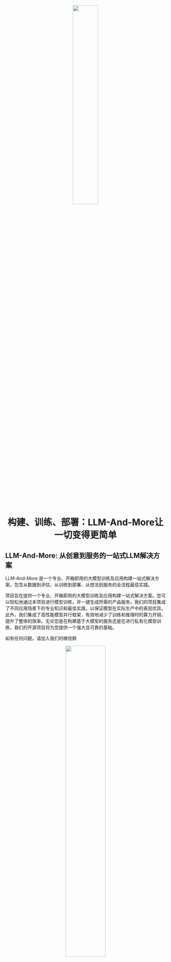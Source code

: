 <div align=center><img src=docs/figure/logo.png width=40% /></div>


<div align=center><h1><b>构建、训练、部署：LLM-And-More让一切变得更简单</b></h1></div>


<!-- \[ [English](README.md) | 中文 \]-->

## LLM-And-More: 从创意到服务的一站式LLM解决方案

LLM-And-More 是一个专业、开箱即用的大模型训练及应用构建一站式解决方案，包含从数据到评估、从训练到部署、从想法到服务的全流程最佳实践。

项目旨在提供一个专业、开箱即用的大模型训练及应用构建一站式解决方案。您可以轻松地通过本项目进行模型训练，并一键生成所需的产品服务。我们的项目集成了不同应用场景下的专业知识和最佳实践，以保证模型在实际生产中的表现优异。此外，我们集成了高性能模型并行框架，有效地减少了训练和推理时的算力开销，提升了整体的效率。无论您是在构建基于大模型的服务还是在进行私有化模型训练，我们的开源项目将为您提供一个强大且可靠的基础。

如有任何问题，请加入我们的微信群
<div align=center><img src=docs/figure/wechat.jpg width=50% /></div>

## 目录

- [功能模块](#性能指标)
- [支持场景](#性能指标)
- [适配模型](#性能指标)
- [安装与使用](#性能指标)

## 功能模块

LLM-And-More致力于为专业开发者和一线业务人员提供同样专业、易用的LLM应用构建方案。为了实现这一理念，LLM-And-More将LLM应用开发过程分解为以下六个模块：

- [数据模块](###数据模块)
- [训练模块](###训练模块)
- [监控模块](###监控模块)
- [评估模块](###评估模块)
- [部署模块](###部署模块)
- [交互模块](###交互模块)

这些模块涵盖了开发一个LLM产品的一切，并注入了专业知识和性能优化组件，全流程协助您构建一个优秀的LLM应用。

### 数据模块

为协助您开始LLM应用构建的第一步，也是影响最终效果的最重要一步：数据标注，LLM-And-More提供了一个功能齐全的数据标注平台。在这里，管理人员可以新建一个数据标注任务，向标注人员分配需要标注的数据，或是亲自对数据进行标注。在完成所有标注之后，LLM-And-More将把标注完成的数据自动转换为模型可以处理的格式(
jsonl)，并存入本地数据库中，在之后的训练、评估模块中一键启用。LLM-And-More还提供了对数据质量的一键检测，用户可以通过查看数据检测报告，发现标注过程中可能产生的错误，提升模型训练的最终效果。

![alt text](docs/figure/datasets-sample.png)

### 训练模块

为协助您完成LLM应用构建最专业，最困难的一步：模型训练，LLM-And-More提供了一个开箱即用的高性能模型训练框架，使您无需了解任何深度学习相关知识，即可轻松对齐大模型训练最佳实践。在训练模块中，用户可以自由调整所选取的基座模型，训练方式，以及batch_size，学习率等超参数。如果用户对此并不了解，LLM-And-More预置的智能默认参数将帮助用户完成参数的选取和调优。LLM-And-More将自动为用户提供DeepSpeed多卡多机加速适配，帮助用户节约训练时间，充分利用算力资源。

![alt text](docs/figure/finetune-add.png)

### 监控模块

在训练过程中，您可能烦恼于无法清晰直观的观察模型的性能变化，LLM-And-More提供了一个智能化的模型训练监控模块，不仅可以实时、可视化的显示CPU、GPU等核心算力资源的占用情况，监控模型Loss，学习率，训练步数的变化，还可以在训练过程中智能提示您模型的潜在性能风险，并提供恰当的解决方案建议。例如，您在训练过程中可能发现系统提示“过拟合风险”，并建议您“停止训练，降低学习率或增大数据量”，您可以遵循这些建议，尝试解决问题。这节省了不必要的算力浪费，并能使您更精准的把握模型可能的表现。

![alt text](docs/figure/finetune-graph.png)

### 评估模块

在完成训练后，您可能烦恼于无法准确了解模型的性能边界，不敢真正将模型应用于实际场景，LLM-And-More提供了一个客观准确的评估模块，让您可以全面，精准的把握模型的各项能力水准。评估模块分为两个主要评测任务，一个负责评测模型在训练过任务上的性能，主要展现模型是否能够完成用户指定的任务，例如一个客服模型是否能够正确回复用户提问；另一个负责评测模型在五个通用维度上的能力（推理能力，阅读理解能力，中文能力，指令遵从能力，创新能力），主要体现模型是否产生了灾难性遗忘，是否过于专注于特定领域而丧失了通用能力。用户可以根据两方面的反馈，调整模型的训练数据和轮次，选择表现最佳的模型应用于线上系统。

![alt text](docs/figure/five.png)

### 部署模块(Coming Soon)

### 交互模块(Coming Soon)

## 支持场景

除了简单的提供输入输出训练您的LLM应用外，我们还提供了丰富的场景支持，帮助您更好的解决您在工作生产当中遇到的复杂问题。例如，您可以基于FAQ场景适配方案，直接构建一个客服，协助您识别用户意图，解决您淘宝店铺自动回复的问题；或是基于RAG场景方案，构建一套企业内部规章制度问答机器人。所有场景均具备独立的留个功能模块，但拥有深度定制的UI和专业Know-How。LLM-And-More支持以下场景：

- [通用场景](###通用场景)
- [FAQ场景](###FAQ场景)
- [RAG场景](###RAG场景)
- [创意写作场景](###创意写作场景)
- [Agent场景](###Agent场景)

### 通用场景

可以接受任意的输入输出，是最基础的训练场景。在该场景中，我们没有针对数据特征、应用范围等进行任何假设，在数据、训练、监控、评估、部署、交互模块中的各项参数均调整至最均衡的水平，并适配了任何场景均有收益的专业Know-How辅助模型训练。总的来说，如果您不确定您应该使用哪个场景，或认为LLM-And-More提供的任何场景均不符合您的要求，您可以选用该场景开始您的构建。

### FAQ场景

该场景适用于FAQ客服或FAQ问答机器人。FAQ(frequently asked questions)
即常见问题，通常应用于客服、快速助手、和在线论坛等场景，在这些地方，常见问题往往会反复出现，例如，用户经常以各种不同的表达方式询问发货时间。在FAQ场景中，用户的问题往往被归类，并对于每一类问题有一个统一的回答，例如针对询问发货时间的问题，统一回复“我们将尽快安排发货，请及时查看物流信息”。直接尝试使用大模型生成这些回答往往是事倍功半的，因为没有充分利用数据的特征，很难让大模型回复稳定，并常常会产生幻觉现象。为此，我们为FAQ场景设计了涵盖全部六个模块的全流程解决方案，主要引入用户意图识别，让LLM预测用户意图（在上述例子中，“查询物流信息”），而不是直接预测回复（在上述例子中，“我们将尽快安排发货，请及时查看物流信息”）。我们在大量FAQ场景中的实验表明，该解决方案可以提升30%以上的回复准确率，并显著降低模型过拟合风险与幻觉现象。

### RAG场景(Coming Soon)

### 创意写作场景(Coming Soon)

### Agent场景(Coming Soon)

## 适配模型

为了支持更广泛的应用，LLM-And-More支持多种多样的模型，并支持您选择多种不同的训练方式。

| 模型名                                                  | 模型大小                    | 支持的训练方法    |
|------------------------------------------------------|-------------------------|------------|
| [Baichuan2](https://huggingface.co/baichuan-inc)     | 7B/13B                  | 全参数训练/Lora |
| [ChatGLM3](https://huggingface.co/THUDM/chatglm3-6b) | 6B                      | 全参数训练/Lora |
| [LLaMA](https://github.com/facebookresearch/llama)   | 7B/13B/33B/65B          | 全参数训练/Lora |
| [LLaMA-2](https://huggingface.co/meta-llama)         | 7B/13B/70B              | 全参数训练/Lora |
| [Qwen](https://huggingface.co/Qwen)                  | 0.5B/1.8B/4B/7B/14B/72B | 全参数训练/Lora |

### 系统架构设计

系统是前后端分离的架构。

#### 模型推理框架

我们使用的是[FastChat](https://github.com/lm-sys/FastChat)作为模型推理框架，FastChat是一个非常优秀的开源项目。

> [FastChat](https://github.com/lm-sys/FastChat) 是一个开放平台，用于训练、服务和评估基于大型语言模型的聊天机器人。

**FastChat我们主要用其三个服务**

`controller` 用于模型的注册中心及健康检查

`worker` 服务启动模型并将当前模型注册到controller

`api` 从controller获取模型的地址代理到worker并提供标准API

我们主要通过它来实现大模型的高可用，高可扩展性。

![img.png](https://github.com/lm-sys/FastChat/raw/main/assets/server_arch.png)

模型部署的操作可以参考[模型部署](docs/model/list.md)

### 模型微调

为了实现模型的微调，您可以参考我们的详细指南：[模型微调](docs/model/finetune.md)。

### 模型部署与微调

您可以将模型部署到任意配备GPU的节点上，无论是私有的K8s集群、Docker集群，还是云服务商提供的K8s集群，均能轻松对接。

### 本系统组成

本系统主要由以下几个部分组成：

- **HTTP服务**：提供Web服务接口，方便用户进行交互。
- **定时任务**：执行预定任务，如模型训练、数据预处理等。
- **训练镜像**：包含所有必要的环境和依赖，用于模型的训练和微调。

- 通过这些组件的协同工作，我们能够提供一个灵活、高效的模型微调和部署解决方案。

#### 部署流程

```mermaid
graph LR
    A[aigc] --> B[点击部署]
    B --> C[创建部署模版]
    C --> D[使用Docker或k8s进行调度]
    D --> E[挂载相应配置有模型]
    E --> F[启动模型]
    F --> G[注册到fschat-controller]
```

#### 微调训练流程

```mermaid
graph LR
    A[aigc] --> B[上传微调文件]
    B --> C[生成微调模版]
    C --> D[使用Docker或k8s进行调度]
    D --> E[挂载相应配置有模型]
    E --> F[启动训练脚本]
    F --> G[输出日志]
```

## 使用手册

[AIGC平台使用手册](docs/SUMMARY.md)

### 安装使用步骤

**将子项目一起克**

- 克隆项目: `git clone --recursive https://github.com/IceBearAI/aigc.git`
- 进入项目: `cd aigc-server`
- 更新子项目: `git submodule update`

该系统依赖**Mysql**、**Redis**和**Docker**需要安装此服务

推理或训练节点只需要安装**Docker**和**Nvidia-Docker**
即可。[NVIDIA Container Toolkit](https://github.com/NVIDIA/nvidia-container-toolkit)

#### 本地开发

[golang](https://github.com/golang/go)版本请安装go1.21以上版本

- 安装依赖包: `go mod tidy`
- 本地启动: `make run`
- build成x86 Linux可执行文件: `make build-linux`
- build成当前电脑可执行文件: `make build`

build完通常会保存在 `$(GOPATH)/bin/` 目录下

#### Docker部署

安装docker和docker-compose可以参考官网教程：[Install Docker Engine](https://docs.docker.com/engine/install/)

执行命令启动全部服务

```
$ docker-compose up
```

如果不需要执行build流程，可以进入到`docker`目录下执行`docker-compose up`即可。或把`docker-compose.yaml`的`build`注释掉。

### 项目配置

项目配置可以通过命令行传参或环境变量两种方式进行配置

#### 通过命令行传参

**需要注意的是，如果即设置了环境变量也设置了命令行参数，那么命令行参数的值会覆盖环境变量的值**

执行: `./aigc-server --help` 查看命令行参数

```bash
Usage:
  aigc-server [command]

Available Commands:
  completion  Generate the autocompletion script for the specified shell
  cronjob     定时任务
  generate    生成命令
  help        Help about any command
  job         任务命令
  start       启动http服务

Flags:
  -c, --config.path string               配置文件路径，如果没有传入配置文件路径则默认使用环境变量
      --db.drive string                  数据库驱动 (default "mysql")
      --db.mysql.database string         mysql数据库 (default "aigc")
      --db.mysql.host string             mysql数据库地址: mysql (default "mysql")
      --db.mysql.metrics                 是否启GORM的Metrics
      --db.mysql.password string         mysql数据库密码
      --db.mysql.port int                mysql数据库端口 (default 3306)
      --db.mysql.user string             mysql数据库用户 (default "aigc")
  -h, --help                             help for aigc-server
      --ldap.base.dn string              LDAP Base DN (default "OU=HABROOT,DC=ORG,DC=corp")
      --ldap.bind.pass string            LDAP Bind Password
      --ldap.bind.user string            LDAP Bind User (default "aigc_ldap")
      --ldap.group.filter string         LDAP Group Filter
      --ldap.host string                 LDAP地址 (default "ldap://ldap")
      --ldap.port int                    LDAP端口 (default 389)
      --ldap.use.ssl                     LDAP Base DN
      --ldap.user.attr strings           LDAP Attributes (default [name,mail,userPrincipalName,displayName,sAMAccountName])
      --ldap.user.filter string          LDAP User Filter (default "(userPrincipalName=%s)")
  -n, --namespace string                 命名空间 (default "aigc")
      --redis.auth string                连接Redis密码
      --redis.db int                     连接Redis DB
      --redis.hosts string               连接Redis地址 (default "redis:6379")
      --redis.prefix string              Redis写入Cache的前缀 (default "aigc")
      --runtime.k8s.config.path string   K8s配置文件路径
      --runtime.k8s.host string          K8s地址
      --runtime.k8s.insecure             K8s是否不安全
      --runtime.k8s.namespace string     K8s命名空间 (default "default")
      --runtime.k8s.token string         K8s Token
      --runtime.k8s.volume.name string   K8s挂载的存储名
      --runtime.paas.access.key string   Paas AccessKey
      --runtime.paas.host string         Paas服务地址
      --runtime.paas.secret.key string   Paas SecretKey
      --runtime.platform string          运行时平台 (default "docker")
      --runtime.shm.size string          运行时共享内存大小 (default "16G")
      --server.admin.pass string         系统管理员密码 (default "admin")
      --server.admin.user string         系统管理员账号 (default "admin")
      --server.debug                     是否开启Debug模式
      --server.key string                本系统服务密钥 (default "Aigcfj@202401")
      --server.log.drive string          本系统日志驱动, 支持syslog,term (default "term")
      --server.log.level string          本系统日志级别 (default "all")
      --server.log.name string           本系统日志名称 (default "aigc-server.log")
      --server.log.path string           本系统日志路径
  -a, --server.name string               本系统服务名称 (default "aigc-server")
      --server.storage.path string       文件存储绝对路径 (default "~/go/src/github.com/IceBearAI/aigc/storage")
      --service.local.ai.host string     Chat-Api 地址 (default "http://fschat-api:8000/v1")
      --service.local.ai.token string    Chat-Api Token (default "sk-001")
      --service.openai.enable            是否启用OpenAI服务
      --service.openai.host string       OpenAI服务地址 (default "https://api.openai.com/v1")
      --service.openai.model string      OpenAI模型名称 (default "gpt-3.5-turbo")
      --service.openai.org.id string     OpenAI OrgId
```

##### 启动http服务

执行: `./aigc-server start` 启动服务

```
Usage:
  aigc-server start [flags]

Flags:
      --cors.allow.credentials       是否允许跨域访问的凭证 (default true)
      --cors.allow.headers string    允许跨域访问的头部 (default "Accept,Content-Type,Content-Length,Accept-Encoding,X-CSRF-Token,Authorization")
      --cors.allow.methods string    允许跨域访问的方法 (default "GET,POST,PUT,DELETE,OPTIONS")
      --cors.allow.origins string    允许跨域访问的域名 (default "*")
      --cors.enable                  是否开启跨域访问
      --cors.expose.headers string   允许跨域访问的头部 (default "Content-Length,Access-Control-Allow-Origin,Access-Control-Allow-Headers,Content-Type")
  -h, --help                         help for start
  -p, --http.port string             服务启动的http端口 (default ":8080")
      --server.domain string         启动服务的域名 (default "http://localhost:8080")
      --tracer.drive string          Tracer驱动 (default "jaeger")
      --tracer.enable                是否启用Tracer
      --tracer.jaeger.host string    Tracer Jaeger Host (default "jaeger:6832")
      --tracer.jaeger.log.spans      Tracer Jaeger Log Spans
      --tracer.jaeger.param float    Tracer Jaeger Param (default 1)
      --tracer.jaeger.type string    采样器的类型 const: 固定采样, probabilistic: 随机取样, ratelimiting: 速度限制取样, remote: 基于Jaeger代理的取样 (default "const")
      --web.embed                    是否使用embed.FS (default true)
```

##### 启动定时任务

执行: `./aigc-server cronjob start` 启动定时任务

```
Usage:
  aigc-server cronjob start <args> [flags]

Examples:
如果 cronjob.auto 设置为 true 并且没有传入相应用的任务名称，则将自动运行所有的任务

aigc-server cronjob start -h

Flags:
      --cronjob.auto   是否自动执行定时任务 (default true)
  -h, --help           help for start
```

#### 系统公共环境变量配置

可以修改`.env`调整相关配置

| 类别                             | 变量名                                   | 描述                         | 值                                                                                                 |
|--------------------------------|---------------------------------------|----------------------------|---------------------------------------------------------------------------------------------------|
| 数据库配置                          | AIGC_DB_DRIVER                        | 数据库驱动类型（可能的遗留错误）           | mysql                                                                                             |
|                                | AIGC_MYSQL_DRIVE                      | 数据库驱动类型                    | mysql                                                                                             |
|                                | AIGC_MYSQL_HOST                       | 数据库主机地址                    | mysql                                                                                             |
|                                | AIGC_MYSQL_PORT                       | 数据库端口号                     | 3306                                                                                              |
|                                | AIGC_MYSQL_USER                       | 数据库用户名                     | aigc                                                                                              |
|                                | AIGC_MYSQL_PASSWORD                   | 数据库密码                      | admin                                                                                             |
|                                | AIGC_MYSQL_DATABASE                   | 数据库名                       | aigc                                                                                              |
| Redis 配置                       | AIGC_REDIS_HOSTS                      | Redis服务地址和端口               | redis:6379                                                                                        |
|                                | AIGC_REDIS_PREFIX                     | Redis前缀                    | aigc                                                                                              |
|                                | AIGC_REDIS_PASSWORD                   | Redis访问密码                  |                                                                                                   |
| Tracer 链路追踪配置                  | AIGC_TRACER_ENABLE                    | 是否启用链路追踪                   | false                                                                                             |
|                                | AIGC_TRACER_DRIVE                     | 链路追踪驱动类型                   | jaeger                                                                                            |
|                                | AIGC_TRACER_JAEGER_HOST               | Jaeger服务地址                 |                                                                                                   |
|                                | AIGC_TRACER_JAEGER_PARAM              | Jaeger采样参数                 | 1                                                                                                 |
|                                | AIGC_TRACER_JAEGER_TYPE               | Jaeger采样类型                 | const                                                                                             |
|                                | AIGC_TRACER_JAEGER_LOG_SPANS          | 是否记录追踪日志                   | false                                                                                             |
| 跨域配置                           | AIGC_ENABLE_CORS                      | 是否启用CORS                   | true                                                                                              |
|                                | AIGC_CORS_ALLOW_METHODS               | 允许的方法                      | GET,POST,PUT,DELETE,OPTIONS                                                                       |
|                                | AIGC_CORS_ALLOW_HEADERS               | 允许的头                       | Accept,Content-Type,Content-Length,Accept-Encoding,X-CSRF-Token,Authorization,x-tenant-id,x-token |
|                                | AIGC_CORS_ALLOW_CREDENTIALS           | 是否允许凭证                     | true                                                                                              |
|                                | AIGC_CORS_ALLOW_ORIGINS               | 允许的来源                      | *                                                                                                 |
| 外部服务调用配置                       | AIGC_SERVICE_ALARM_HOST               | 报警服务地址                     |                                                                                                   |
|                                | AIGC_SERVICE_CHAT_API_HOST            | 聊天API服务地址                  | http://fschat-api:8000                                                                            |
|                                | AIGC_SERVICE_OPENAI_HOST              | OpenAI配置服务地址               | https://api.openai.com/v1                                                                         |
| LDAP 配置                        | AIGC_LDAP_HOST                        | LDAP服务器地址                  | ldap                                                                                              |
|                                | AIGC_LDAP_BASE_DN                     | LDAP基础DN                   | OU=HABROOT,DC=corp                                                                                |
|                                | AIGC_LDAP_USER_ATTR                   | LDAP用户属性                   | name,mail,userPrincipalName,displayName,sAMAccountName                                            |
| aigc-server 环境变量配置              | AIGC_ADMIN_SERVER_HTTP_PORT           | 服务HTTP端口                   | :8080                                                                                             |
|                                | AIGC_ADMIN_SERVER_LOG_DRIVE           | 日志驱动类型                     | term                                                                                              |
|                                | AIGC_ADMIN_SERVER_NAME                | 服务名称                       | aigc-server                                                                                        |
|                                | AIGC_ADMIN_SERVER_DEBUG               | 是否开启调试模式                   | true                                                                                              |
|                                | AIGC_ADMIN_SERVER_LOG_LEVEL           | 日志级别                       | all                                                                                               |
|                                | AIGC_ADMIN_SERVER_LOG_NAME            | 日志文件名称                     | aigc-server.log                                                                                    |
|                                | AIGC_ADMIN_SERVER_DEFAULT_CHANNEL_KEY | 默认渠道密钥                     | sk-001                                                                                            |
|                                | AIGC_ADMIN_SERVER_ADMIN_USER          | 初始化默认账号                    | admin                                                                                             |
|                                | AIGC_ADMIN_SERVER_ADMIN_PASS          | 初始化默认密码                    | admin                                                                                             |
| datasets 配置                    | AIGC_DATASETS_IMAGE                   | rdudulu/llmops:v0.8-0314   |
|                                | AIGC_DATASETS_DIR                     | ./datasets                 |
|                                | AIGC_DATASETS_MODEL_NAME              | uer/sbert-base-chinese-nli |
|                                | AIGC_DATASETS_DEVICE                  | cpu                        |
|                                | AIGC_DATASETS_GPU_TOLERATION          | cpu-aigc-model             |
| runtime 平台                     | AIGC_RUNTIME_PLATFORM                 | k8s                        |
| 当AIGC_RUNTIME_PLATFORM为k8s时    | AIGC_RUNTIME_K8S_HOST                 |                            |
|                                | AIGC_RUNTIME_K8S_TOKEN                |                            |
|                                | AIGC_RUNTIME_K8S_NAMESPACE            | aigc                       |
|                                | AIGC_RUNTIME_K8S_INSECURE             | false                      |
|                                | AIGC_RUNTIME_K8S_CONFIG_PATH          | ./k8sconfig-test.yaml      |
|                                | AIGC_RUNTIME_K8S_VOLUME_NAME          | aigc-data-cfs              |
|                                | AIGC_RUNTIME_GPU_TOLERATION           |                            |
|                                | AIGC_RUNTIME_SHM_SIZE                 | 16G                        |
| 当AIGC_RUNTIME_PLATFORM为docker时 | DOCKER_ENDPOINT                       | tcp://127.0.0.1:2378       |
| datasets                       | HF_ENDPOINT                           | https://hf-mirror.com      |
| 上传文件 存储方式                      | AIGC_STORAGE_TYPE                     | local                      |
| local存储配置                      | AIGC_LOCAL_DATA_PATH                  | /data/storage              |

## Docker镜像

我们提供了Docker镜像，您可以直接使用我们提供的镜像，也可以自行构建。

- [LLMOps](docker/llmops/README.md)
- [百川2](docker/baichuan2/README.md)
- [FastChat](docker/fastchat/README.md)
- [Qwen](docker/qwen/README.md)